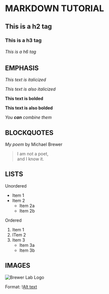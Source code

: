 # MARKDOWN TUTORIAL

## This is a h2 tag

### This is a h3 tag

###### This is a h6 tag

## EMPHASIS

_This text is italicized_

*This text is also italicized*

**This text is bolded**

__This text is also bolded__

_You **can** combine them_

## BLOCKQUOTES

_My poem_ by Michael Brewer

>I am not a poet, \
>and I know it.

## LISTS

Unordered
* Item 1
* Item 2
	* Item 2a
	* Item 2b

Ordered
1. Item 1
2. ITem 2
3. Item 3
	* Item 3a
	* Item 3b


## IMAGES

![Brewer Lab Logo](http://brewerlab.weebly.com/uploads/9/8/3/7/98371626/spiderdrawingslack.png) 

Format: \![Alt text](url)

